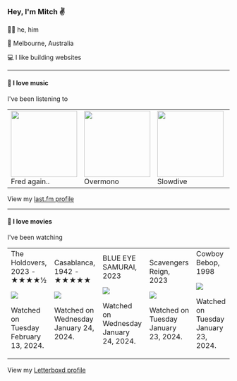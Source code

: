 <article><h3>Hey, I&#x27;m Mitch ✌️</h3><section><p>🙆‍♂️ he, him</p><p>📍 Melbourne, Australia</p><p>💻 I like building websites</p></section><hr/><section><h4>💽 I love music</h4><p>I&#x27;ve been listening to</p><table><tbody><td><img src="https://lastfm.freetls.fastly.net/i/u/174s/b53fb2972136d3b4807ade225392e246.png" height="150px" alt="" role="presentation"/><br/>Fred again..</td><td><img src="https://lastfm.freetls.fastly.net/i/u/174s/570a60c82d6357f842ce39458891b0ce.png" height="150px" alt="" role="presentation"/><br/>Overmono</td><td><img src="https://lastfm.freetls.fastly.net/i/u/174s/306e566d3bb7cce540dd41d7e6811556.png" height="150px" alt="" role="presentation"/><br/>Slowdive</td><td><img src="https://lastfm.freetls.fastly.net/i/u/174s/882af81f164e7b6b437b2ae0b90d50e8.png" height="150px" alt="" role="presentation"/><br/>DJ Koze</td><td><img src="https://lastfm.freetls.fastly.net/i/u/174s/e99fd9f154084c08a8c06b828a3a5804.png" height="150px" alt="" role="presentation"/><br/>Lil&#x27; Wayne</td></tbody></table><span>View my <a href="https://www.last.fm/user/mylsb">last.fm profile</a></span></section><hr/><section><h4>📼 I love movies</h4><p>I&#x27;ve been watching</p><table><tbody><td>The Holdovers, 2023 - ★★★★½<br/><span> <p><img src="https://a.ltrbxd.com/resized/film-poster/7/5/5/5/6/4/755564-the-holdovers-0-600-0-900-crop.jpg?v=99bbdd8955"/></p> <p>Watched on Tuesday February 13, 2024.</p> </span></td><td>Casablanca, 1942 - ★★★★★<br/><span> <p><img src="https://a.ltrbxd.com/resized/sm/upload/kq/vf/8s/1p/wOBKAoUJZb5qTsWv5XXvVV2vUzz-0-600-0-900-crop.jpg?v=cdb9b25970"/></p> <p>Watched on Wednesday January 24, 2024.</p> </span></td><td>BLUE EYE SAMURAI, 2023<br/><span> <p><img src="https://a.ltrbxd.com/resized/film-poster/1/0/8/9/0/6/3/1089063-blue-eye-samurai-0-600-0-900-crop.jpg?v=1f468d399d"/></p> <p>Watched on Wednesday January 24, 2024.</p> </span></td><td>Scavengers Reign, 2023<br/><span> <p><img src="https://a.ltrbxd.com/resized/film-poster/1/0/9/9/0/9/7/1099097-scavengers-reign-0-600-0-900-crop.jpg?v=acff36f1df"/></p> <p>Watched on Tuesday January 23, 2024.</p> </span></td><td>Cowboy Bebop, 1998<br/><span> <p><img src="https://a.ltrbxd.com/resized/film-poster/6/0/7/2/2/1/607221-cowboy-bebop-0-600-0-900-crop.jpg?v=06225f86b1"/></p> <p>Watched on Tuesday January 23, 2024.</p> </span></td></tbody></table><span>View my <a href="https://letterboxd.com/myslab/">Letterboxd profile</a></span></section></article>